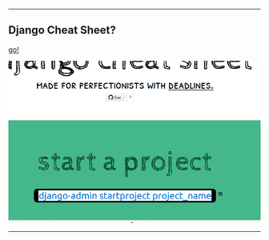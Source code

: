 
----
## Django Cheat Sheet?
[go!](http://en.wikipedia.org/wiki/Markdown)

![copy-paste animation](https://raw.githubusercontent.com/barhoring/django-cheat-sheet/master/images/animation.gif)

----